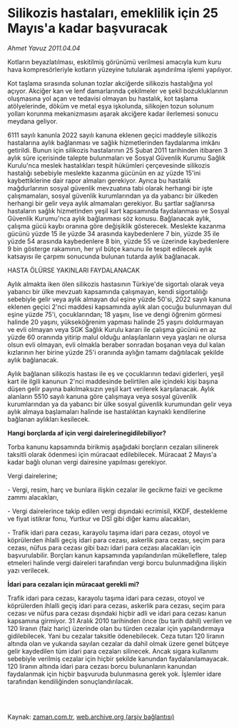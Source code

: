 # Silikozis hastaları, emeklilik için 25 Mayıs'a kadar başvuracak

*Ahmet  Yavuz 2011.04.04*

<td class="columnist-detail">
<p>Kotların beyazlatılması, eskitilmiş görünümü verilmesi amacıyla kum kuru hava kompresörleriyle kotların yüzeyine tutularak aşındırılma işlemi yapılıyor.</p>
<p>
<div id="haberMetinDiv">
<p> Kot taşlama sırasında solunan tozlar akciğerde silikozis hastalığına yol açıyor. Akciğer kan ve lenf damarlarında çekilmeler ve şekil bozukluklarının oluşmasına yol açan ve tedavisi olmayan bu hastalık, kot taşlama atölyelerinde, döküm ve metal eşya işkolunda, silikojen tozun solunum yolları korunma mekanizmasını aşarak akciğere kadar ilerlemesi sonucu meydana geliyor.
<p> 6111 sayılı kanunla 2022 sayılı kanuna eklenen geçici maddeyle silikozis hastalarına aylık bağlanması ve sağlık hizmetlerinden faydalanma imkânı getirildi. Bunun için silikozis hastalarının 25 Şubat 2011 tarihinden itibaren 3 aylık süre içerisinde talepte bulunmaları ve Sosyal Güvenlik Kurumu Sağlık Kurulu'nca meslek hastalıkları tespit hükümleri çerçevesinde silikozis hastalığı sebebiyle meslekte kazanma gücünün en az yüzde 15'ini kaybettiklerine dair rapor almaları gerekiyor. Ayrıca bu hastalık mağdurlarının sosyal güvenlik mevzuatına tabi olarak herhangi bir işte çalışmamaları, sosyal güvenlik kurumlarından ya da yabancı bir ülkeden herhangi bir gelir veya aylık almamaları gerekiyor. Bu şartlar sağlanırsa hastaların sağlık hizmetinden yeşil kart kapsamında faydalanması ve Sosyal Güvenlik Kurumu'nca aylık bağlanması söz konusu. Bağlanacak aylık, çalışma gücü kaybı oranına göre değişiklik gösterecek. Meslekte kazanma gücünü yüzde 15 ile yüzde 34 arasında kaybedenlere 7 bin, yüzde 35 ile yüzde 54 arasında kaybedenlere 8 bin, yüzde 55 ve üzerinde kaybedenlere 9 bin gösterge rakamının, her yıl bütçe kanunu ile tespit edilecek aylık katsayısı ile çarpımı sonucunda bulunan tutarda aylık bağlanacak.
<p>HASTA ÖLÜRSE YAKINLARI FAYDALANACAK
<p>Aylık almakta iken ölen silikozis hastasının Türkiye'de sigortalı olarak veya yabancı bir ülke mevzuatı kapsamında çalışmayan, kendi sigortalılığı sebebiyle gelir veya aylık almayan dul eşine yüzde 50'si, 2022 sayılı kanuna eklenen geçici 2'nci maddesi kapsamında aylık alan çocuğu bulunmayan dul eşine yüzde 75'i, çocuklarından; 18 yaşını, lise ve dengi öğrenim görmesi halinde 20 yaşını, yükseköğrenim yapması halinde 25 yaşını doldurmayan ve evli olmayan veya SGK Sağlık Kurulu kararı ile çalışma gücünü en az yüzde 60 oranında yitirip malul olduğu anlaşılanların veya yaşları ne olursa olsun evli olmayan, evli olmakla beraber sonradan boşanan veya dul kalan kızlarının her birine yüzde 25'i oranında aylığın tamamı dağıtılacak şekilde aylık bağlanacak.
<p> Aylık bağlanan silikozis hastası ile eş ve çocuklarının tedavi giderleri, yeşil kart ile ilgili kanunun 2'nci maddesinde belirtilen aile içindeki kişi başına düşen gelir payına bakılmaksızın yeşil kart verilerek karşılanacak. Aylık alanların 5510 sayılı kanuna göre çalışmaya veya sosyal güvenlik kurumlarından ya da yabancı bir ülke sosyal güvenlik kurumundan gelir veya aylık almaya başlamaları halinde ise hastalıktan kaynaklı kendilerine bağlanan aylıkları kesilecek. 
<p><b>Hangi borçlarda af için vergi dairelerinegidilebiliyor?</b>
<p>Torba kanunu kapsamında birikmiş aşağıdaki borçların cezaları silinerek taksitli olarak ödenmesi için müracaat edilebilecek. Müracaat 2 Mayıs'a kadar bağlı olunan vergi dairesine yapılması gerekiyor.
<p>Vergi dairelerine;
<p>- Vergi, resim, harç ve bunlara ilişkin cezalar ile gecikme faizi ve gecikme zammı alacakları,
<p>- Vergi dairelerince takip edilen vergi dışındaki ecrimisil, KKDF, destekleme ve fiyat istikrar fonu, Yurtkur ve DSİ gibi diğer kamu alacakları,
<p>- Trafik idari para cezası, karayolu taşıma idari para cezası, otoyol ve köprülerden ihlalli geçiş idari para cezası, askerlik para cezası, seçim para cezası, nüfus para cezası gibi bazı idari para cezası alacakları için başvurulabilir. Borçları kanun kapsamında yapılandırılan mükelleflere, talep etmeleri halinde vergi daireleri tarafından vergi borcu bulunmadığına ilişkin yazı verilecek.
<p><b>İdari para cezaları için müracaat gerekli mi?</b>
<p>Trafik idari para cezası, karayolu taşıma idari para cezası, otoyol ve köprülerden ihlalli geçiş idari para cezası, askerlik para cezası, seçim para cezası ve nüfus para cezası dışındaki hiçbir adli ve idari para cezası kanun kapsamına girmiyor. 31 Aralık 2010 tarihinden önce (bu tarih dahil) verilen ve 120 liranın (faiz hariç) üzerinde olan bu türden cezalar için yapılandırmaya gidilebilecek. Yani bu cezalar taksitle ödenebilecek. Ceza tutarı 120 liranın altında olan ve yukarıda sayılan cezalar da dahil olmak üzere genel bütçeye gelir kaydedilen tüm idari para cezaları silinecek. Ancak sigara kullanımı sebebiyle verilmiş cezalar için hiçbir şekilde kanundan faydalanılamayacak. 120 liranın altında idari para cezası borcu bulunanların kanundan faydalanmak için hiçbir başvuruda bulunmasına gerek yok. İşlemler idare tarafından kendiliğinden sonuçlandırılacak. </p></p></p></p></p></p></p></p></p></p></p></p></p></div>
</p>


<p><br>
		 </br></p></td>

Kaynak: [zaman.com.tr](http://zaman.com.tr/yazar.do?yazino=1117012), [web.archive.org (arşiv bağlantısı)](http://web.archive.org/web/20110809093701/http://zaman.com.tr:80/yazar.do?yazino=1117012)
